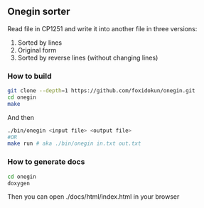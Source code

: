 ## Onegin sorter

Read file in CP1251 and write it into another file in three versions:
1. Sorted by lines
2. Original form
3. Sorted by reverse lines (without changing lines)

### How to build
```bash
git clone --depth=1 https://github.com/foxidokun/onegin.git
cd onegin
make
```
And then
```bash
./bin/onegin <input file> <output file>
#OR
make run # aka ./bin/onegin in.txt out.txt
```

### How to generate docs
```bash
cd onegin
doxygen
```
Then you can open ./docs/html/index.html in your browser